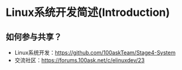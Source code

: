 # Linux系统开发简述(Introduction)

## 如何参与共享？
* Linux系统开发：https://github.com/100askTeam/Stage4-System
* 交流社区：https://forums.100ask.net/c/elinuxdev/23

